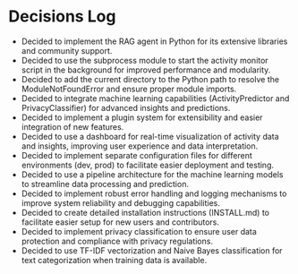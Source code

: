 # Decisions Log

- Decided to implement the RAG agent in Python for its extensive libraries and community support.
- Decided to use the subprocess module to start the activity monitor script in the background for improved performance and modularity.
- Decided to add the current directory to the Python path to resolve the ModuleNotFoundError and ensure proper module imports.
- Decided to integrate machine learning capabilities (ActivityPredictor and PrivacyClassifier) for advanced insights and predictions.
- Decided to implement a plugin system for extensibility and easier integration of new features.
- Decided to use a dashboard for real-time visualization of activity data and insights, improving user experience and data interpretation.
- Decided to implement separate configuration files for different environments (dev, prod) to facilitate easier deployment and testing.
- Decided to use a pipeline architecture for the machine learning models to streamline data processing and prediction.
- Decided to implement robust error handling and logging mechanisms to improve system reliability and debugging capabilities.
- Decided to create detailed installation instructions (INSTALL.md) to facilitate easier setup for new users and contributors.
- Decided to implement privacy classification to ensure user data protection and compliance with privacy regulations.
- Decided to use TF-IDF vectorization and Naive Bayes classification for text categorization when training data is available.
